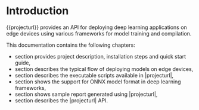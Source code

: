 # Introduction

{{projecturl}} provides an API for deploying deep learning applications on edge devices using various frameworks for model training and compilation.

This documentation contains the following chapters:

* [](project-readme) section provides project description, installation steps and quick start guide,
* [](dl-deployment-stack) section describes the typical flow of deploying models on edge devices,
* [](cmd-usage) section describes the executable scripts available in |projecturl|,
* [](onnx-conversion-support) section shows the support for ONNX model format in deep learning frameworks,
* [](sample-report) section shows sample report generated using |projecturl|,
* [](kenning-api) section describes the |projecturl| API.
